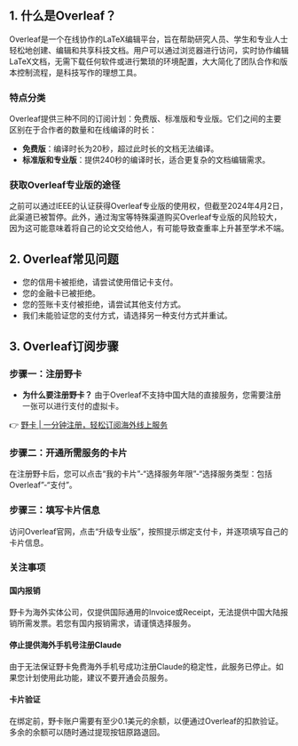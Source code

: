 ## 1. 什么是Overleaf？

Overleaf是一个在线协作的LaTeX编辑平台，旨在帮助研究人员、学生和专业人士轻松地创建、编辑和共享科技文档。用户可以通过浏览器进行访问，实时协作编辑LaTeX文档，无需下载任何软件或进行繁琐的环境配置，大大简化了团队合作和版本控制流程，是科技写作的理想工具。

### 特点分类

Overleaf提供三种不同的订阅计划：免费版、标准版和专业版。它们之间的主要区别在于合作者的数量和在线编译的时长：

- **免费版**：编译时长为20秒，超过此时长的文档无法编译。
- **标准版和专业版**：提供240秒的编译时长，适合更复杂的文档编辑需求。

### 获取Overleaf专业版的途径

之前可以通过IEEE的认证获得Overleaf专业版的使用权，但截至2024年4月2日，此渠道已被暂停。此外，通过淘宝等特殊渠道购买Overleaf专业版的风险较大，因为这可能意味着将自己的论文交给他人，有可能导致查重率上升甚至学术不端。

## 2. Overleaf常见问题

- 您的信用卡被拒绝，请尝试使用借记卡支付。
- 您的金融卡已被拒绝。
- 您的签账卡支付被拒绝，请尝试其他支付方式。
- 我们未能验证您的支付方式，请选择另一种支付方式并重试。

## 3. Overleaf订阅步骤

### 步骤一：注册野卡

- **为什么要注册野卡？**
  由于Overleaf不支持中国大陆的直接服务，您需要注册一张可以进行支付的虚拟卡。

👉 [野卡 | 一分钟注册，轻松订阅海外线上服务](https://bit.ly/bewildcard)

### 步骤二：开通所需服务的卡片

在注册野卡后，您可以点击“我的卡片”-“选择服务年限”-“选择服务类型：包括Overleaf”-“支付”。

### 步骤三：填写卡片信息

访问Overleaf官网，点击“升级专业版”，按照提示绑定支付卡，并逐项填写自己的卡片信息。

### 关注事项

#### 国内报销

野卡为海外实体公司，仅提供国际通用的Invoice或Receipt，无法提供中国大陆报销所需发票。若您有国内报销需求，请谨慎选择服务。

#### 停止提供海外手机号注册Claude

由于无法保证野卡免费海外手机号成功注册Claude的稳定性，此服务已停止。如果您计划使用此功能，建议不要开通会员服务。

#### 卡片验证

在绑定前，野卡账户需要有至少0.1美元的余额，以便通过Overleaf的扣款验证。多余的余额可以随时通过提现按钮原路退回。